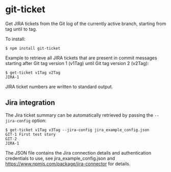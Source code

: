 # git-ticket
Get JIRA tickets from the Git log of the currently active branch, starting from tag until to tag.

To install:
```
$ npm install git-ticket
```

Example to retrieve all JIRA tickets that are present in commit messages starting after Git tag version 1 (v1Tag) until Git tag version 2 (v2Tag):
```
$ get-ticket v1Tag v2Tag
JIRA-1
```
JIRA ticket numbers are written to standard output.

## Jira integration
The Jira ticket summary can be automatically retrieved by passing the `--jira-config` option:
```
$ get-ticket v1Tag v3Tag --jira-config jira_example_config.json
GIT-1 First test story
GIT-2
JIRA-1
```
The JSON file contains the Jira connection details and authentication credentials to use, see jira_example_config.json and https://www.npmjs.com/package/jira-connector for details.
